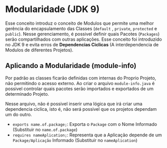 # Modularidade (JDK 9)

Esse conceito introduz o conceito de Modulos que permite uma melhor gerência do encapsulamento das Classes (``default``
, ``private``, ``protected`` e ``public``). Nesse gerenciamento, é possivel definir quais Pacotes (``Packages``) serão
compartilhados com outras aplicações. Esse conceito foi introduzido no JDK 9 e evita erros de **Dependencias Ciclicas**
(A interdependencia de Modulos de diferentes Projetos).

## Aplicando a Modularidade (module-info)

Por padrão as classes ficarão definidas com internas do Proprio Projeto, não permitindo o acesso externo. Ao criar o
arquivo ``module-info.java`` é possivel controlar quais pacotes serão importados e exportados de um determinado Projeto.

Nesse arquivo, não é possivel inserir uma lógica que irá criar uma dependencia ciclica, isto é, não será possivel que os
projetos dependam um do outro.

- ``exports name.of.package;``: Exporta o ``Package`` com o Nome Informado (Substituir no ``name.of.package``)
- ``requires nameAplication;``: Representa que a Aplicação depende de um ``Package/Aplicação`` Informado (Substituir
  no ``nameAplication``)
